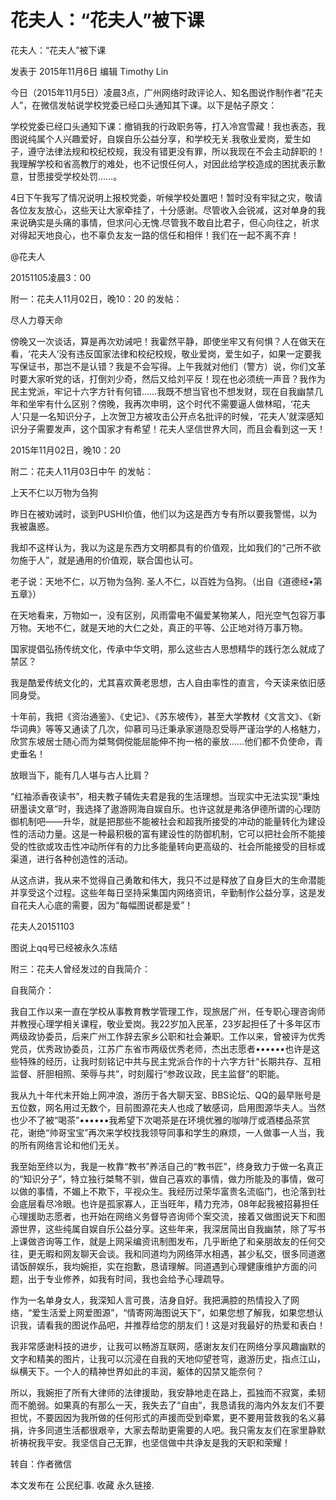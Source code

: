 # 花夫人：“花夫人”被下课

花夫人：“花夫人”被下课

发表于 2015年11月6日 编辑 Timothy Lin

今日（2015年11月5日）凌晨3点，广州网络时政评论人、知名图说作制作者“花夫人”，在微信发帖说学校党委已经口头通知其下课。以下是帖子原文：

学校党委已经口头通知下课：撤销我的行政职务等，打入冷宫雪藏！我也表态，我图说纯属个人兴趣爱好，自娱自乐公益分享，和学校无关.我敬业爱岗，爱生如子，遵守法律法规和校纪校规，我没有错更没有罪，所以我现在不会主动辞职的！我理解学校和省高教厅的难处，也不记恨任何人，对因此给学校造成的困扰表示歉意，甘愿接受学校处罚……。

4日下午我写了情况说明上报校党委，听候学校处置吧！暂时没有牢狱之灾，敬请各位友友放心，这些天让大家牵挂了，十分感谢。尽管收入会锐减，这对单身的我来说确实是头痛的事情，但求问心无愧.尽管我不敢自比君子，但心向往之，祈求对得起天地良心，也不辜负友友一路的信任和相伴！我们在一起不离不弃！

@花夫人

20151105凌晨3：00

附一：花夫人11月02日，晚10：20 的发帖：

尽人力尊天命

傍晚又一次谈话，算是再次劝诫吧！我霍然平静，即使坐牢又有何惧？人在做天在看，‘花夫人’没有违反国家法律和校纪校规，敬业爱岗，爱生如子，如果一定要我写保证书，那岂不是认错？我是不会写得。上午我就对他们（警方）说，你们文革时要大家听党的话，打倒刘少奇，然后又给刘平反！现在也必须统一声音？我作为民主党派，牢记十六字方针有何错……我既不想当官也不想发财，现在自我幽禁几年和坐牢有什么区别？傍晚，我再次申明，这个时代不需要逼人做林昭，‘花夫人’只是一名知识分子，上次贺卫方被攻击公开点名批评的时候，‘花夫人’就深感知识分子需要发声，这个国家才有希望！花夫人坚信世界大同，而且会看到这一天！

2015年11月02日，晚10：20

附二：花夫人11月03日中午 的发帖：

上天不仁以万物为刍狗

昨日在被劝诫时，谈到PUSHI价值，他们以为这是西方专有所以要我警惕，以为我被蛊惑。

我却不这样认为，我以为这是东西方文明都具有的价值观，比如我们的“己所不欲勿施于人”，就是通用的价值观，联合国也认可。

老子说：天地不仁，以万物为刍狗. 圣人不仁，以百姓为刍狗。（出自《道德经•第五章》）

在天地看来，万物如一，没有区别，风雨雷电不偏爱某物某人，阳光空气包容万事万物。天地不仁，就是天地的大仁之处，真正的平等、公正地对待万事万物。

国家提倡弘扬传统文化，传承中华文明，那么这些古人思想精华的践行怎么就成了禁区？

我是酷爱传统文化的，尤其喜欢黄老思想，古人自由率性的直言，今天读来依旧感同身受。

十年前，我把《资治通鉴》、《史记》、《苏东坡传》，甚至大学教材《文言文》、《新华词典》等等又通读了几次，仰慕司马迁秉承家道隐忍受辱严谨治学的人格魅力，欣赏东坡居士随心而为桀骜倜傥能屈能伸不拘一格的豪放……他们都不负使命，青史垂名！

放眼当下，能有几人堪与古人比肩？

“红袖添香夜读书”，相夫教子辅佐夫君是我的生活理想。当现实中无法实现“秉烛研墨读文章”时，我选择了遨游网海自娱自乐。也许这就是弗洛伊德所谓的心理防御机制吧——升华，就是把那些不能被社会和超我所接受的冲动的能量转化为建设性的活动力量。这是一种最积极的富有建设性的防御机制，它可以把社会所不能接受的性欲或攻击性冲动所伴有的力比多能量转向更高级的、社会所能接受的目标或渠道，进行各种创造性的活动。

从这点讲，我从来不觉得自己勇敢和伟大，我只不过是释放了自身巨大的生命潜能并享受这个过程。这些年每日坚持采集国内网络资讯，辛勤制作公益分享，这是发自花夫人心底的需要，因为“每幅图说都是爱”！

花夫人20151103

图说上qq号已经被永久冻结

附三：花夫人曾经发过的自我简介：

自我简介：

我自工作以来一直在学校从事教育教学管理工作，现旅居广州，任专职心理咨询师并教授心理学相关课程，敬业爱岗。我22岁加入民革，23岁起担任了十多年区市两级政协委员，后来广州工作辞去家乡公职和社会兼职。工作以来，曾被评为优秀党员，优秀政协委员，江苏广东省市两级优秀老师，杰出志愿者••••••也许是这些特殊的经历，让我时刻铭记中共与民主党派合作的十六字方针“长期共存、互相监督、肝胆相照、荣辱与共”，时刻履行“参政议政，民主监督”的职能。

我从九十年代末开始上网冲浪，游历于各大聊天室、BBS论坛、QQ的最早账号是五位数，网名用过无数个，目前图源花夫人也成了敏感词，启用图源华夫人。当然也少不了被“喝茶”••••••我希望下次喝茶是在环境优雅的咖啡厅或酒楼品茶赏花，谢绝“帅哥宝宝”再次来学校找我领导同事和学生的麻烦，一人做事一人当，我的所有网络言论和他们无关。

我至始至终以为，我是一枚靠“教书”养活自己的“教书匠”，终身致力于做一名真正的“知识分子”，特立独行桀骜不驯，做自己喜欢的事情，做力所能及的事情，做可以做的事情，不媚上不欺下，平视众生。我经历过荣华富贵名流临门，也沦落到社会底层看尽冷眼。也许是孤家寡人，正当旺年，精力充沛，08年起我被招募担任心理援助志愿者，也开始在网络义务督导咨询师个案交流，接着又做图说天下和图源世界，这些纯属自娱自乐公益分享。这些年来，我深居简出自我幽禁，除了写书上课做咨询等工作，就是上网采编资讯制图发布，几乎断绝了和亲朋故友的任何交往，更无暇和网友聊天会谈。我和同道均为网络萍水相遇，甚少私交，很多同道邀请饭醉娱乐，我均婉拒，实在抱歉，恳请理解。同道遇到心理健康维护方面的问题，出于专业修养，如我有时间，我也会给予心理疏导。

作为一名单身女人，我深知人言可畏，洁身自好。我把满腔的热情投入了网络，“爱生活爱上网爱图源”，“情寄网海图说天下”，如果您想了解我，如果您想认识我，请看我的图说作品吧，并推荐给您的朋友们！这是对我最好的热爱和表白！

我非常感谢科技的进步，让我可以畅游互联网，感谢友友们在网络分享风趣幽默的文字和精美的图片，让我可以沉浸在自我的天地仰望苍穹，遨游历史，指点江山，纵横天下。一个人的精神世界如此的丰润，躯体的囚禁又能奈何？

所以，我婉拒了所有大律师的法律援助，我安静地走在路上，孤独而不寂寞，柔韧而不脆弱。如果真的有那么一天，我失去了“自由”，我恳请我的海内外友友们不要担忧，不要因因为我所做的任何形式的声援而受到牵累，更不要用营救我的名义募捐，许多同道生活都很艰辛，大家去帮助更需要的人吧。我只需友友们在家里静默祈祷祝我平安。我坚信自己无罪，也坚信做中共诤友是我的天职和荣耀！

转自：作者微信

本文发布在 公民纪事. 收藏 永久链接.